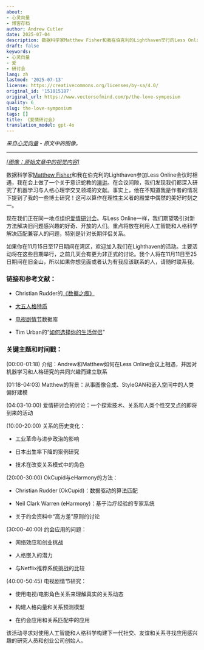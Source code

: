 ```yaml
---
about:
- 心灵向量
- 博客存档
author: Andrew Cutler
date: 2025-07-04
description: 数据科学家Matthew Fisher和我在伯克利的Lighthaven举行的Less Online会议上相遇，我在那里做了关于意识蛇教的演讲。在会议期间，我们发现我们有...
draft: false
keywords:
- 心灵向量
- 爱
- 研讨会
lang: zh
lastmod: '2025-07-13'
license: https://creativecommons.org/licenses/by-sa/4.0/
original_id: '151015187'
original_url: https://www.vectorsofmind.com/p/the-love-symposium
quality: 6
slug: the-love-symposium
tags: []
title: 《爱情研讨会》
translation_model: gpt-4o
---
```


*来自[心灵向量](https://www.vectorsofmind.com/p/the-love-symposium) - 原文中的图像。*

---

[*[图像：原始文章中的视觉内容]*](https://substackcdn.com/image/fetch/$s_!0R5N!,f_auto,q_auto:good,fl_progressive:steep/https%3A%2F%2Fsubstack-post-media.s3.amazonaws.com%2Fpublic%2Fimages%2F5abde362-e84c-40e4-aa69-32f03fd4ed60_926x679.jpeg)

数据科学家[Matthew Fisher](https://twitter.com/MathYouF)和我在伯克利的Lighthaven参加Less Online会议时相遇，我在会上做了一个关于意识蛇教的[演讲](https://www.vectorsofmind.com/p/snake-cult-lessonline-presentation)。在会议间隙，我们发现我们都深入研究了机器学习与人格心理学交叉领域的文献。事实上，他在不知道我是作者的情况下提到了我的一些博士研究！这可以算作在理性主义者的殿堂中偶然的美好时刻之一。

现在我们正在同一地点组织[爱情研讨会](https://symposium.love)。与Less Online一样，我们期望吸引对新方法解决旧问题感兴趣的好奇、开放的人们。重点将放在利用人工智能和人格科学解决匹配兼容人的问题，特别是针对长期伴侣关系。

如果你在11月15日至17日期间在湾区，欢迎加入我们在Lighthaven的活动。主要活动将在这些日期举行，之前几天会有更为非正式的讨论。我个人将在11月11日至25日期间在旧金山，所以如果你想见面或者认为有我应该联系的人，请随时联系我。

### 链接和参考文献：

  * Christian Rudder的[《数据之痕》](https://en.wikipedia.org/wiki/Dataclysm)

  * [大五人格特质](https://en.wikipedia.org/wiki/Big_Five_personality_traits)

  * [电视剧情节](https://tvtropes.org)数据库

  * Tim Urban的“[如何选择你的生活伴侣](https://waitbutwhy.com/2014/02/pick-life-partner.html)”

### 关键主题和时间戳：

(00:00-01:18) 介绍：Andrew和Matthew如何在Less Online会议上相遇，并因对机器学习和人格研究的共同兴趣而建立联系

(01:18-04:03) Matthew的背景：从事图像合成、StyleGAN和嵌入空间中的人类偏好建模

(04:03-10:00) 爱情研讨会的讨论：一个探索技术、关系和人类个性交叉点的即将到来的活动

(10:00-20:00) 关系的历史变化：

  * 工业革命与进步政治的影响

  * 日本出生率下降的案例研究

  * 技术在改变关系模式中的角色

(20:00-30:00) OkCupid与eHarmony的方法：

  * Christian Rudder (OkCupid)：数据驱动的算法匹配

  * Neil Clark Warren (eHarmony)：基于治疗经验的专家系统

  * 关于约会资料中“高方差”原则的讨论

(30:00-40:00) 约会应用的问题：

  * 网络效应和创业挑战

  * 人格嵌入的潜力

  * 与Netflix推荐系统挑战的比较

(40:00-50:45) 电视剧情节研究：

  * 使用电视/电影角色关系来理解真实的关系动态

  * 构建人格向量和关系预测模型

  * 在约会应用和关系匹配中的应用

该活动寻求对使用人工智能和人格科学构建下一代社交、友谊和关系寻找应用感兴趣的研究人员和创业公司创始人。